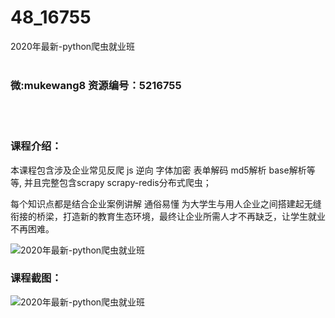 # 48_16755
2020年最新-python爬虫就业班
<br/></br>
<h3>微:mukewang8 资源编号：5216755</h3>
<br/></br>
<h3>课程介绍：</h3>
<p>本课程包含涉及企业常见反爬 js 逆向 字体加密 表单解码 md5解析 base解析等等, 并且完整包含scrapy scrapy-redis分布式爬虫；</p>
<p>每个知识点都是结合企业案例讲解 通俗易懂 为大学生与用人企业之间搭建起无缝衔接的桥梁，打造新的教育生态环境，最终让企业所需人才不再缺乏，让学生就业不再困难。</p>
<p><img src="https://www.ko996.com/wp-content/uploads/img/2020/12/2-20-300x171.png" alt="2020年最新-python爬虫就业班"></p>
<div class="info-desc">
<h3>课程截图：</h3>
<p><img src="https://www.ko996.com/wp-content/uploads/img/2020/12/1-21.png" alt="2020年最新-python爬虫就业班"></p>


			
</div>
